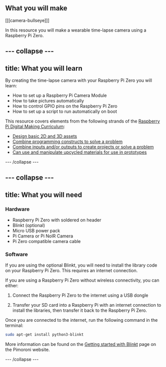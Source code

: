 ## What you will make

[[[camera-bullseye]]]

In this resource you will make a wearable time-lapse camera using a Raspberry Pi Zero.

--- collapse ---
---
title: What you will learn
---
By creating the time-lapse camera with your Raspberry Pi Zero you will learn:

- How to set up a Raspberry Pi Camera Module
- How to take pictures automatically
- How to control GPIO pins on the Raspberry Pi Zero
- How to set up a script to run automatically on boot

This resource covers elements from the following strands of the [Raspberry Pi Digital Making Curriculum](https://www.raspberrypi.org/curriculum/):

- [Design basic 2D and 3D assets](https://www.raspberrypi.org/curriculum/design/creator)
- [Combine programming constructs to solve a problem](https://www.raspberrypi.org/curriculum/programming/builder)
- [Combine inputs and/or outputs to create projects or solve a problem](https://www.raspberrypi.org/curriculum/physical-computing/builder)
- [Can use and manipulate upcycled materials for use in prototypes](https://curriculum.raspberrypi.org/manufacture/creator/)

--- /collapse ---

--- collapse ---
---
title: What you will need
---
### Hardware

* Raspberry Pi Zero with soldered on header
* Blinkt (optional)
* Micro USB power pack
* Pi Camera or Pi NoIR Camera
* Pi Zero compatible camera cable

### Software

If you are using the optional Blinkt, you will need to install the library code on your Raspberry Pi Zero. This requires an internet connection.

If you are using a Raspberry Pi Zero without wireless connectivity, you can either:

1. Connect the Raspberry Pi Zero to the internet using a USB dongle

1. Transfer your SD card into a Raspberry Pi with an internet connection to install the libraries, then transfer it back to the Raspberry Pi Zero.

Once you are connected to the internet, run the following command in the terminal:

```bash
sudo apt-get install python3-blinkt
```

More information can be found on the [Getting started with Blinkt](https://learn.pimoroni.com/tutorial/sandyj/getting-started-with-blinkt) page on the Pimoroni website.

--- /collapse ---
